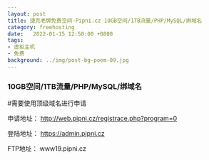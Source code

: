 ```yaml
---
layout: post
title: 捷克老牌免费空间-Pipni.cz 10GB空间/1TB流量/PHP/MySQL/绑域名
category: freehosting
date:   2022-01-15 12:50:00 +0800
tags:
- 虚拟主机
- 免费
background: ../img/post-bg-poem-09.jpg
---
```


### 10GB空间/1TB流量/PHP/MySQL/绑域名

#需要使用顶级域名进行申请

申请地址：
http://web.pipni.cz/registrace.php?program=0

登陆地址：
https://admin.pipni.cz

FTP地址：
www19.pipni.cz